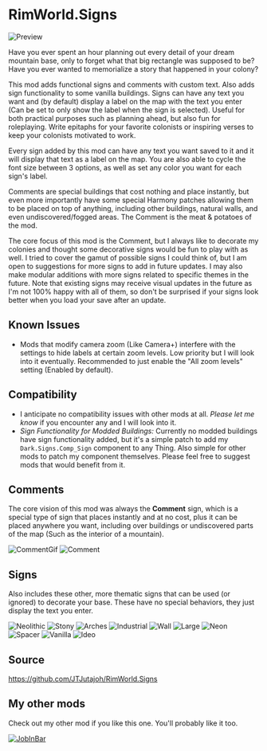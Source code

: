 # RimWorld.Signs

![Preview](https://i.imgur.com/TSGAvVb.jpeg)

Have you ever spent an hour planning out every detail of your dream mountain base, only to forget what that big rectangle was supposed to be? Have you ever wanted to memorialize a story that happened in your colony?

This mod adds functional signs and comments with custom text. Also adds sign functionality to some vanilla buildings. Signs can have any text you want and (by default) display a label on the map with the text you enter (Can be set to only show the label when the sign is selected). Useful for both practical purposes such as planning ahead, but also fun for roleplaying. Write epitaphs for your favorite colonists or inspiring verses to keep your colonists motivated to work.

Every sign added by this mod can have any text you want saved to it and it will display that text as a label on the map. You are also able to cycle the font size between 3 options, as well as set any color you want for each sign's label.

Comments are special buildings that cost nothing and place instantly, but even more importantly have some special Harmony patches allowing them to be placed on top of anything, including other buildings, natural walls, and even undiscovered/fogged areas. The Comment is the meat & potatoes of the mod.

The core focus of this mod is the Comment, but I always like to decorate my colonies and thought some decorative signs would be fun to play with as well. I tried to cover the gamut of possible signs I could think of, but I am open to suggestions for more signs to add in future updates. I may also make modular additions with more signs related to specific themes in the future.
Note that existing signs may receive visual updates in the future as I'm not 100% happy with all of them, so don't be surprised if your signs look better when you load your save after an update.

<h2>Known Issues</h2>

* Mods that modify camera zoom (Like Camera+) interfere with the settings to hide labels at certain zoom levels. Low priority but I will look into it eventually. Recommended to just enable the "All zoom levels" setting (Enabled by default).

<h2>Compatibility</h2>

* I anticipate no compatibility issues with other mods at all. <i>Please let me know</i> if you encounter any and I will look into it.
* <i>Sign Functionality for Modded Buildings:</i> Currently no modded buildings have sign functionality added, but it's a simple patch to add my `Dark.Signs.Comp_Sign` component to any Thing. Also simple for other mods to patch my component themselves. Please feel free to suggest mods that would benefit from it.

<h2>Comments</h2>
The core vision of this mod was always the <b>Comment</b> sign, which is a special type of sign that places instantly and at no cost, plus it can be placed anywhere you want, including over buildings or undiscovered parts of the map (Such as the interior of a mountain).

![CommentGif](https://i.imgur.com/gTgI145.gif)
![Comment](https://i.imgur.com/WJ5KiYl.png)

<h2>Signs</h2>
Also includes these other, more thematic signs that can be used (or ignored) to decorate your base. These have no special behaviors, they just display the text you enter.

![Neolithic](https://i.imgur.com/00uDlGp.png)
![Stony](https://i.imgur.com/H41LhQb.png)
![Arches](https://i.imgur.com/cc6B9V9.png)
![Industrial](https://i.imgur.com/m3ruxw4.png)
![Wall](https://i.imgur.com/bYbTHti.png)
![Large](https://i.imgur.com/t2P9k1J.png)
![Neon](https://i.imgur.com/KtpDXmO.png)
![Spacer](https://i.imgur.com/TMHXZJo.png)
![Vanilla](https://i.imgur.com/1Xd3U7q.png)
![Ideo](https://i.imgur.com/tSznE4p.png)


<h2>Source</h2>

https://github.com/JTJutajoh/RimWorld.Signs

<h2>My other mods</h2>

Check out my other mod if you like this one. You'll probably like it too.

[![JobInBar](https://i.imgur.com/R5ajTge.png)](https://steamcommunity.com/sharedfiles/filedetails/?id=2086300611&tscn=1629062262)
